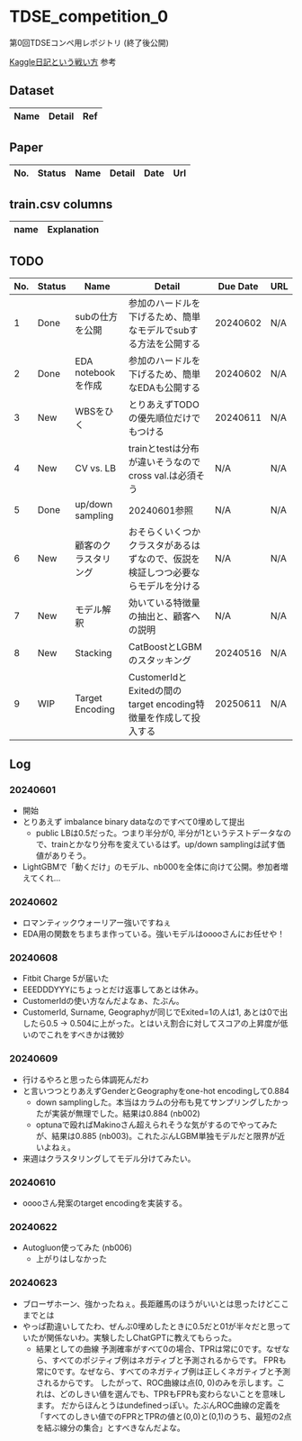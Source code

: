 # TDSE_competition_0

第0回TDSEコンペ用レポジトリ (終了後公開)

[Kaggle日記という戦い方](https://zenn.dev/fkubota/articles/3d8afb0e919b555ef068) 参考

## Dataset

|Name|Detail|Ref|
|---|---|---|

## Paper

|No.|Status|Name|Detail|Date|Url|
|---|---|---|---|---|---|

## train.csv columns

|name|Explanation|
|----|----|

## TODO

|No.|Status|Name|Detail|Due Date|URL|
|---|---|---|---|---|---|
| 1 | Done | subの仕方を公開 | 参加のハードルを下げるため、簡単なモデルでsubする方法を公開する | 20240602 | N/A |
| 2 | Done | EDA notebookを作成 | 参加のハードルを下げるため、簡単なEDAも公開する | 20240602 | N/A |
| 3 | New | WBSをひく | とりあえずTODOの優先順位だけでもつける | 20240611 | N/A |
| 4 | New | CV vs. LB | trainとtestは分布が違いそうなのでcross val.は必須そう | N/A | N/A |
| 5 | Done | up/down sampling | 20240601参照 | N/A | N/A |
| 6 | New | 顧客のクラスタリング | おそらくいくつかクラスタがあるはずなので、仮説を検証しつつ必要ならモデルを分ける | N/A | N/A |
| 7 | New | モデル解釈 | 効いている特徴量の抽出と、顧客への説明 | N/A | N/A |
| 8 | New | Stacking | CatBoostとLGBMのスタッキング | 20240516 | N/A |
| 9 | WIP | Target Encoding | CustomerIdとExitedの間のtarget encoding特徴量を作成して投入する | 20250611 | N/A |

## Log

### 20240601

- 開始
- とりあえず imbalance binary dataなのですべて0埋めして提出
  - public LBは0.5だった。つまり半分が0, 半分が1というテストデータなので、trainとかなり分布を変えているはず。up/down samplingは試す価値がありそう。
- LightGBMで「動くだけ」のモデル、nb000を全体に向けて公開。参加者増えてくれ...
  
### 20240602

- ロマンティックウォーリアー強いですねぇ
- EDA用の関数をちまちま作っている。強いモデルはooooさんにお任せや！

### 20240608

- Fitbit Charge 5が届いた
- EEEDDDYYYにちょっとだけ返事してあとは休み。
- CustomerIdの使い方なんだよなぁ、たぶん。
- CustomerId, Surname, Geographyが同じでExited=1の人は1, あとは0で出したら0.5 -> 0.504に上がった。とはいえ割合に対してスコアの上昇度が低いのでこれをすべきかは微妙

### 20240609

- 行けるやろと思ったら体調死んだわ
- と言いつつとりあえずGenderとGeographyをone-hot encodingして0.884
  - down samplingした。本当はカラムの分布も見てサンプリングしたかったが実装が無理でした。結果は0.884 (nb002)
  - optunaで殴ればMakinoさん超えられそうな気がするのでやってみたが、結果は0.885 (nb003)。これたぶんLGBM単独モデルだと限界が近いよねぇ。
- 来週はクラスタリングしてモデル分けてみたい。
  
### 20240610

- ooooさん発案のtarget encodingを実装する。
  
### 20240622

- Autogluon使ってみた (nb006)
  - 上がりはしなかった

### 20240623

- ブローザホーン、強かったねぇ。長距離馬のほうがいいとは思ったけどここまでとは
- やっぱ勘違いしてたわ、ぜんぶ0埋めしたときに0.5だと01が半々だと思っていたが関係ないわ。実験したしChatGPTに教えてもらった。
  - 結果としての曲線
    予測確率がすべて0の場合、TPRは常に0です。なぜなら、すべてのポジティブ例はネガティブと予測されるからです。
    FPRも常に0です。なぜなら、すべてのネガティブ例は正しくネガティブと予測されるからです。
    したがって、ROC曲線は点(0, 0)のみを示します。これは、どのしきい値を選んでも、TPRもFPRも変わらないことを意味します。
    だからほんとうはundefinedっぽい。たぶんROC曲線の定義を「すべてのしきい値でのFPRとTPRの値と(0,0)と(0,1)のうち、最短の2点を結ぶ線分の集合」とすべきなんだよな。

